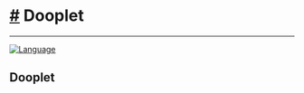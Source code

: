 # [\#]() Dooplet
***
[![Language](https://img.shields.io/badge/language-C++-blue.svg)](https://isocpp.org/)

## Dooplet 